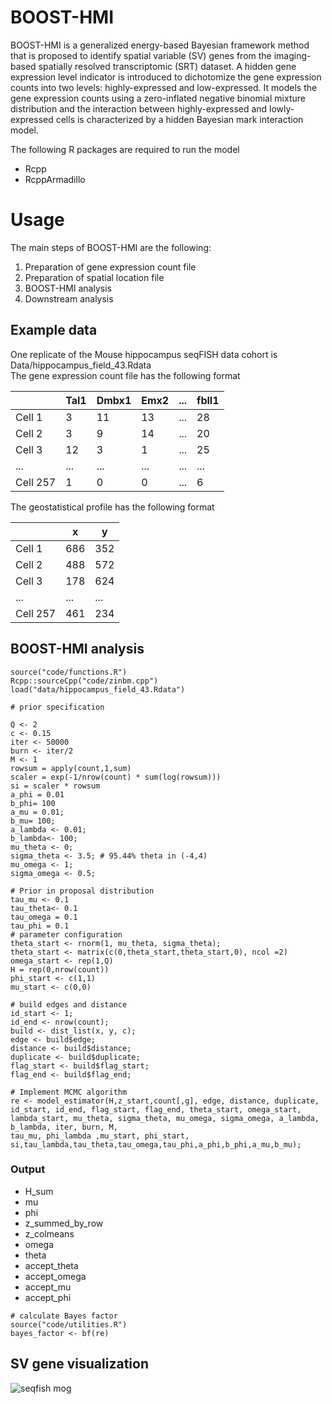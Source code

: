 # BOOST-HMI

BOOST-HMI is a generalized energy-based Bayesian framework method that is proposed to identify spatial variable (SV) genes from the imaging-based spatially resolved transcriptomic (SRT) dataset. A hidden gene expression level indicator is introduced to dichotomize the gene expression counts into two levels: highly-expressed and low-expressed. It models the gene expression counts using a zero-inflated negative binomial mixture distribution and the interaction between highly-expressed and lowly-expressed cells is characterized by a hidden Bayesian mark interaction model. 

The following R packages are required to run the model <br/>
+ Rcpp
+ RcppArmadillo

# Usage

The main steps of BOOST-HMI are the following:

1. Preparation of gene expression count file <br/>
2. Preparation of spatial location file <br/>
3. BOOST-HMI analysis <br/>
4. Downstream analysis <br/>

## Example data

One replicate of the Mouse hippocampus seqFISH data cohort is Data/hippocampus_field_43.Rdata <br/>
The gene expression count file has the following format

|  |Tal1|Dmbx1|Emx2|...|fbll1|
|-----|-----|-----|-----|-----|-----|
|Cell 1| 3|11|13|...|28|
|Cell 2|3|9|14|...|20|
|Cell 3|12|3|1|...|25|
|...|...|...|...|...|...|
|Cell 257|1|0|0|...|6|

The geostatistical profile has the following format

|  |x|y|
|-----|-----|-----|
|Cell 1| 686|352|
|Cell 2|488|572|
|Cell 3|178|624|
|...|...|...|
|Cell 257|461|234|

## BOOST-HMI analysis

```{r}
source("code/functions.R")
Rcpp::sourceCpp("code/zinbm.cpp")
load("data/hippocampus_field_43.Rdata")

# prior specification

Q <- 2
c <- 0.15
iter <- 50000
burn <- iter/2
M <- 1
rowsum = apply(count,1,sum)
scaler = exp(-1/nrow(count) * sum(log(rowsum)))
si = scaler * rowsum
a_phi = 0.01
b_phi= 100
a_mu = 0.01; 
b_mu= 100; 
a_lambda <- 0.01;
b_lambda<- 100;
mu_theta <- 0;
sigma_theta <- 3.5; # 95.44% theta in (-4,4)
mu_omega <- 1;
sigma_omega <- 0.5;

# Prior in proposal distribution
tau_mu <- 0.1 
tau_theta<- 0.1
tau_omega = 0.1
tau_phi = 0.1   
# parameter configuration
theta_start <- rnorm(1, mu_theta, sigma_theta); 
theta_start <- matrix(c(0,theta_start,theta_start,0), ncol =2)
omega_start <- rep(1,Q)
H = rep(0,nrow(count))
phi_start <- c(1,1)
mu_start <- c(0,0)

# build edges and distance
id_start <- 1;
id_end <- nrow(count);
build <- dist_list(x, y, c);
edge <- build$edge;
distance <- build$distance;
duplicate <- build$duplicate;
flag_start <- build$flag_start;
flag_end <- build$flag_end;

# Implement MCMC algorithm
re <- model_estimator(H,z_start,count[,g], edge, distance, duplicate, id_start, id_end, flag_start, flag_end, theta_start, omega_start, 
lambda_start, mu_theta, sigma_theta, mu_omega, sigma_omega, a_lambda, b_lambda, iter, burn, M, 
tau_mu, phi_lambda ,mu_start, phi_start, si,tau_lambda,tau_theta,tau_omega,tau_phi,a_phi,b_phi,a_mu,b_mu);
```
### Output 
+ H_sum
+ mu
+ phi
+ z_summed_by_row
+ z_colmeans
+ omega
+ theta
+ accept_theta
+ accept_omega
+ accept_mu
+ accept_phi

```{r}
# calculate Bayes factor
source("code/utilities.R")
bayes_factor <- bf(re)
```

## SV gene visualization

![seqfish mog](https://github.com/libedeutch/BOOST-HMI/assets/25946341/8cae3bb7-91a4-48ad-beeb-eecee10b2155)








  

